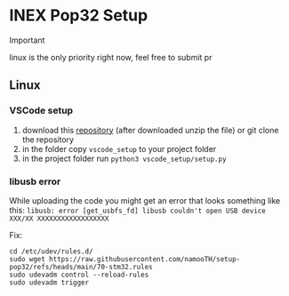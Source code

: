 # INEX Pop32 Setup

> [!IMPORTANT]
> linux is the only priority right now, feel free to submit pr
>

## Linux
### VSCode setup
1. download this [repository](https://github.com/namooTH/setup-pop32/archive/refs/heads/main.zip) (after downloaded unzip the file) or git clone the repository
2. in the folder copy `vscode_setup` to your project folder
3. in the project folder run `python3 vscode_setup/setup.py`

### libusb error
While uploading the code you might get an error that looks something like this:
`libusb: error [get_usbfs_fd] libusb couldn't open USB device XXX/XX XXXXXXXXXXXXXXXXXX`

Fix:
```shell
cd /etc/udev/rules.d/
sudo wget https://raw.githubusercontent.com/namooTH/setup-pop32/refs/heads/main/70-stm32.rules
sudo udevadm control --reload-rules
sudo udevadm trigger
```
